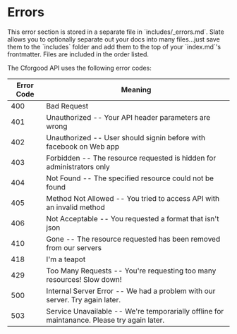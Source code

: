 # Errors

<aside class="notice">This error section is stored in a separate file in `includes/_errors.md`. Slate allows you to optionally separate out your docs into many files...just save them to the `includes` folder and add them to the top of your `index.md`'s frontmatter. Files are included in the order listed.</aside>

The Cforgood API uses the following error codes:


Error Code | Meaning
---------- | -------
400 | Bad Request
401 | Unauthorized -- Your API header parameters are wrong
402 | Unauthorized -- User should signin before with facebook on Web app
403 | Forbidden -- The resource requested is hidden for administrators only
404 | Not Found -- The specified resource could not be found
405 | Method Not Allowed -- You tried to access API with an invalid method
406 | Not Acceptable -- You requested a format that isn't json
410 | Gone -- The resource requested has been removed from our servers
418 | I'm a teapot
429 | Too Many Requests -- You're requesting too many resources! Slow down!
500 | Internal Server Error -- We had a problem with our server. Try again later.
503 | Service Unavailable -- We're temporarially offline for maintanance. Please try again later.
